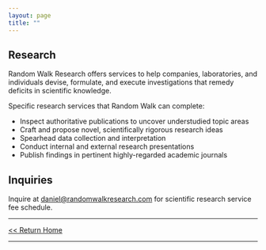 ```yaml
---
layout: page
title: ""
---
```


## Research

Random Walk Research offers services to help companies, laboratories, and individuals devise, formulate, and execute investigations that remedy deficits in scientific knowledge. 

Specific research services that Random Walk can complete:

- Inspect authoritative publications to uncover understudied topic areas
- Craft and propose novel, scientifically rigorous research ideas
- Spearhead data collection and interpretation
- Conduct internal and external research presentations
- Publish findings in pertinent highly-regarded academic journals

## Inquiries
Inquire at [daniel@randomwalkresearch.com](mailto:daniel@randomwalkresearch.com) for scientific research service fee schedule.

<hr>

[<< Return Home](/index)

<hr>

